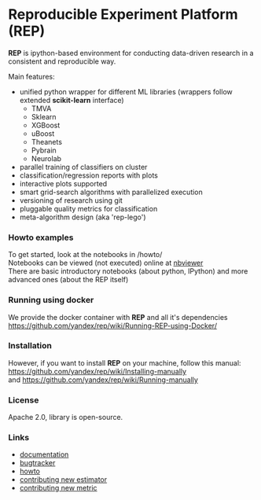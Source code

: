 # Reproducible Experiment Platform (REP)

__REP__ is ipython-based environment for conducting data-driven research in a consistent and reproducible way.

Main features:

  * unified python wrapper for different ML libraries (wrappers follow extended __scikit-learn__ interface)
    * TMVA
    * Sklearn
    * XGBoost
    * uBoost
    * Theanets
    * Pybrain
    * Neurolab
  * parallel training of classifiers on cluster 
  * classification/regression reports with plots
  * interactive plots supported
  * smart grid-search algorithms with parallelized execution
  * versioning of research using git
  * pluggable quality metrics for classification
  * meta-algorithm design (aka 'rep-lego')


### Howto examples
To get started, look at the notebooks in /howto/  <br />
Notebooks can be viewed (not executed) online at [nbviewer](http://nbviewer.ipython.org/github/yandex/rep/tree/master/howto/)  <br />
There are basic introductory notebooks (about python, IPython) and more advanced ones (about the REP itself)

### Running using docker
We provide the docker container with __REP__ and all it's dependencies <br />
https://github.com/yandex/rep/wiki/Running-REP-using-Docker/

### Installation
However, if you want to install __REP__ on your machine, follow this manual:  <br />
https://github.com/yandex/rep/wiki/Installing-manually <br />
and https://github.com/yandex/rep/wiki/Running-manually

### License
Apache 2.0, library is open-source.

### Links
* [documentation](http://yandex.github.io/rep/)
* [bugtracker](https://github.com/yandex/rep/issues)
* [howto](http://nbviewer.ipython.org/github/yandex/rep/tree/master/howto/)
* [contributing new estimator](https://github.com/yandex/rep/wiki/Contributing-new-estimator)
* [contributing new metric](https://github.com/yandex/rep/wiki/Contributing-new-metrics)


